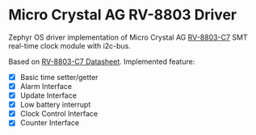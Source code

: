 # Micro Crystal AG RV-8803 Driver

Zephyr OS driver implementation of Micro Crystal AG [RV-8803-C7](https://www.microcrystal.com/fileadmin/Media/Products/RTC/Datasheet/RV-8803-C7.pdf) SMT real-time clock module with i2c-bus.

Based on [RV-8803-C7 Datasheet](https://www.microcrystal.com/fileadmin/Media/Products/RTC/App.Manual/RV-8803-C7_App-Manual.pdf).
Implemented feature:

- [X] Basic time setter/getter
- [X] Alarm Interface
- [X] Update Interface
- [X] Low battery interrupt
- [X] Clock Control Interface
- [X] Counter Interface
